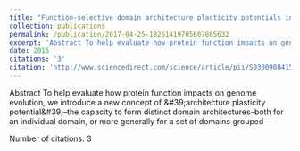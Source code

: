 ```yaml
---
title: "Function-selective domain architecture plasticity potentials in eukaryotic genome evolution"
collection: publications
permalink: /publication/2017-04-25-18261419705607865632
excerpt: 'Abstract To help evaluate how protein function impacts on genome evolution, we introduce a new concept of &amp;#39;architecture plasticity potential&amp;#39;–the capacity to form distinct domain architectures–both for an individual domain, or more generally for a set of domains grouped '
date: 2015
citations: '3'
citation: 'http://www.sciencedirect.com/science/article/pii/S0300908415001376'
---
```

Abstract To help evaluate how protein function impacts on genome evolution, we introduce a new concept of &amp;#39;architecture plasticity potential&amp;#39;–the capacity to form distinct domain architectures–both for an individual domain, or more generally for a set of domains grouped 

Number of citations: 3